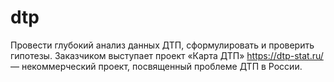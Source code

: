# dtp
Провести глубокий анализ данных ДТП, сформулировать и проверить гипотезы. Заказчиком выступает проект «Карта ДТП» https://dtp-stat.ru/ — некоммерческий проект, посвященный проблеме ДТП в России.
